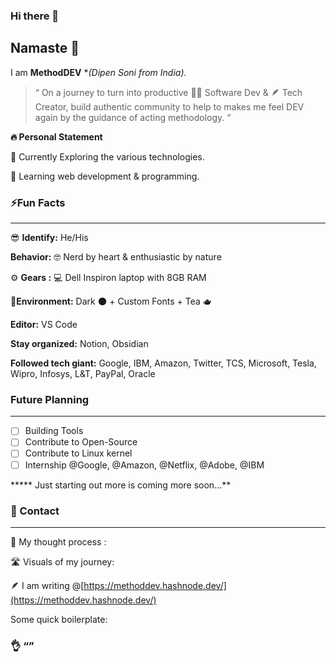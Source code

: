 ### Hi there 👋
## Namaste 🙏

I am **MethodDEV** **(Dipen Soni from India).*

> “ On a journey to turn into productive 🧑‍💻 Software Dev & 🪶 Tech Creator, build authentic community to help to makes me feel DEV again by the guidance of acting methodology. “

**🔥 Personal Statement**
> 

🔭 Currently Exploring the various technologies.

🌱 Learning web development & programming.

### ⚡Fun Facts

---

😎 **Identify:** He/His

**Behavior:** 🤓 Nerd by heart & enthusiastic by nature

⚙️ **Gears :** 💻 Dell Inspiron laptop with 8GB RAM

🥷**Environment:** Dark 🌑 + Custom Fonts  + Tea 🫖

**Editor:** VS Code

**Stay organized:** Notion, Obsidian

**Followed tech giant:** Google, IBM, Amazon, Twitter, TCS, Microsoft, Tesla, Wipro, Infosys, L&T, PayPal, Oracle 

### Future Planning

---

- [ ]  Building Tools
- [ ]  Contribute to Open-Source
- [ ]  Contribute to Linux kernel
- [ ]  Internship @Google, @Amazon, @Netflix, @Adobe, @IBM

***** Just starting out more is coming more soon…**

### 📢 Contact

---

💭 My thought process :

🛣️ Visuals of my journey: 

🪶 I am writing @[https://methoddev.hashnode.dev/](https://methoddev.hashnode.dev/)

Some quick boilerplate: 

### 👌 “”

<!--
**theMethodDEV/themethodDEV** is a ✨ _special_ ✨ repository because its `README.md` (this file) appears on your GitHub profile.

Here are some ideas to get you started:

- 🔭 I’m currently working on ...
- 🌱 I’m currently learning ...
- 👯 I’m looking to collaborate on ...
- 🤔 I’m looking for help with ...
- 💬 Ask me about ...
- 📫 How to reach me: ...
- 😄 Pronouns: ...
- ⚡ Fun fact: ...
-->
